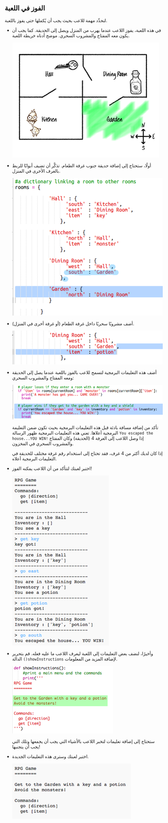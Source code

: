 ## الفوز في اللعبة

لنحدِّد مهمة للاعب بحيث يجب أن يُكملها حتى يفوز باللعبة.



+ في هذه اللعبة، يفوز اللاعب عندما يهرب من المنزل ويصل إلى الحديقة. كما يجب أن يكون معه المفتاح والمشروب السحري. موضح أدناه خريطة اللعبة.

  ![screenshot](images/rpg-final-map.png)

+ أولًا، ستحتاج إلى إضافة حديقة جنوب غرفة الطعام. تذكَّر أن تضيف أبوابًا للربط بالغرف الأخرى في المنزل.
  
  ![screenshot](images/rpg-garden.png)

+ أضف مشروبًا سحريًا داخل غرفة الطعام (أو غرفة أخرى في المنزل).

  ![screenshot](images/rpg-potion.png)
  
+ أضف هذه التعليمات البرمجية لتسمح للاعب بالفوز باللعبة عندما يصل إلى الحديقة ومعه المفتاح والمشروب السحري:

  ![screenshot](images/rpg-win-code.png)

  تأكد من إضافة مسافة بادئة قبل هذه التعليمات البرمجية بحيث تكون ضمن التعليمة البرمجية أعلاها. تعني هذه التعليمات البرمجية ظهور الرسالة `You escaped the house...YOU WIN!` إذا وصل اللاعب إلى الغرفة 4 (الحديقة) وكان المفتاح والمشروب السحري في المخزون.
  
  إذا كان لديك أكثر من 4 غرف، فقد تحتاج إلى استخدام رقم غرفة مختلف للحديقة في التعليمات البرمجية أعلاه.

+ اختبر لعبتك لتتأكد من أن اللاعب يمكنه الفوز!

  ![screenshot](images/rpg-win-test.png)

+ وأخيرًا، لنضف بعض التعليمات إلى اللعبة ليعرف اللاعب ما عليه فعله. قم بتحرير الدالة `()showInstructions` لإضافة المزيد من المعلومات.

  ![screenshot](images/rpg-instructions-code.png)

  ستحتاج إلى إضافة تعليمات لتخبر اللاعب بالأشياء التي يجب أن يجمعها وتلك التي يجب أن يتجنبها!

+ اختبر لعبتك وسترى هذه التعليمات الجديدة.
  
  ![screenshot](images/rpg-instructions-test.png)



